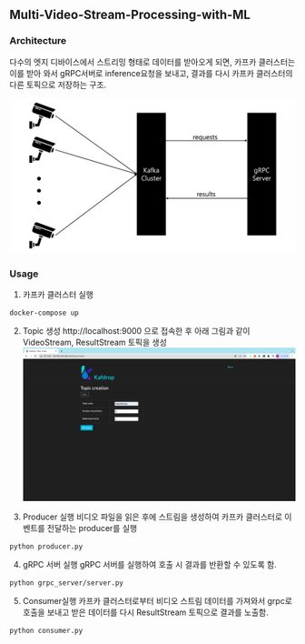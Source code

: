 ## Multi-Video-Stream-Processing-with-ML

### Architecture
다수의 엣지 디바이스에서 스트리밍 형태로 데이터를 받아오게 되면, 카프카 클러스터는 이를 받아 와서 gRPC서버로 inference요청을 보내고, 결과를 다시 카프카 클러스터의 다른 토픽으로 저장하는 구조.

![image](./images/architecture.png)


### Usage
1. 카프카 클러스터 실행
~~~
docker-compose up
~~~

2. Topic 생성
http://localhost:9000 으로 접속한 후 아래 그림과 같이 VideoStream, ResultStream 토픽을 생성
![image](./images/create_topic.png)


3. Producer 실행
비디오 파일을 읽은 후에 스트림을 생성하여 카프카 클러스터로 이벤트를 전달하는 producer를 실행
~~~
python producer.py
~~~

4. gRPC 서버 실행
gRPC 서버를 실행하여 호출 시 결과를 반환할 수 있도록 함.
~~~
python grpc_server/server.py
~~~

5. Consumer실행
카프카 클러스터로부터 비디오 스트림 데이터를 가져와서 grpc로 호출을 보내고 받은 데이터를 다시 ResultStream 토픽으로 결과를 노출함.
~~~
python consumer.py
~~~